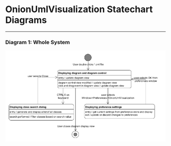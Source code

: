 # OnionUmlVisualization Statechart Diagrams #
---


### Diagram 1: Whole System ###

![State chart for whole system](images/state_chart_whole_system.png)



